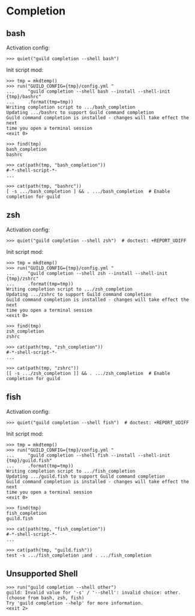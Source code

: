 # Completion

## bash

Activation config:

    >>> quiet("guild completion --shell bash")

Init script mod:

    >>> tmp = mkdtemp()
    >>> run("GUILD_CONFIG={tmp}/config.yml "
    ...     "guild completion --shell bash --install --shell-init {tmp}/bashrc"
    ...     .format(tmp=tmp))
    Writing completion script to .../bash_completion
    Updating .../bashrc to support Guild command completion
    Guild command completion is installed - changes will take effect the next
    time you open a terminal session
    <exit 0>

    >>> find(tmp)
    bash_completion
    bashrc

    >>> cat(path(tmp, "bash_completion"))
    #-*-shell-script-*-
    ...

    >>> cat(path(tmp, "bashrc"))
    [ -s .../bash_completion ] && . .../bash_completion  # Enable completion for guild

## zsh

Activation config:

    >>> quiet("guild completion --shell zsh")  # doctest: +REPORT_UDIFF

Init script mod:

    >>> tmp = mkdtemp()
    >>> run("GUILD_CONFIG={tmp}/config.yml "
    ...     "guild completion --shell zsh --install --shell-init {tmp}/zshrc"
    ...     .format(tmp=tmp))
    Writing completion script to .../zsh_completion
    Updating .../zshrc to support Guild command completion
    Guild command completion is installed - changes will take effect the next
    time you open a terminal session
    <exit 0>

    >>> find(tmp)
    zsh_completion
    zshrc

    >>> cat(path(tmp, "zsh_completion"))
    #-*-shell-script-*-
    ...

    >>> cat(path(tmp, "zshrc"))
    [[ -s .../zsh_completion ]] && . .../zsh_completion  # Enable completion for guild

## fish

Activation config:

    >>> quiet("guild completion --shell fish")  # doctest: +REPORT_UDIFF

Init script mod:

    >>> tmp = mkdtemp()
    >>> run("GUILD_CONFIG={tmp}/config.yml "
    ...     "guild completion --shell fish --install --shell-init {tmp}/guild.fish"
    ...     .format(tmp=tmp))
    Writing completion script to .../fish_completion
    Updating .../guild.fish to support Guild command completion
    Guild command completion is installed - changes will take effect the next
    time you open a terminal session
    <exit 0>

    >>> find(tmp)
    fish_completion
    guild.fish

    >>> cat(path(tmp, "fish_completion"))
    #-*-shell-script-*-
    ...

    >>> cat(path(tmp, "guild.fish"))
    test -s .../fish_completion ;and . .../fish_completion

## Unsupported Shell

    >>> run("guild completion --shell other")
    guild: Invalid value for '-s' / '--shell': invalid choice: other. (choose from bash, zsh, fish)
    Try 'guild completion --help' for more information.
    <exit 2>
